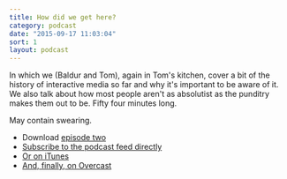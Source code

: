 ```yaml
---
title: How did we get here?
category: podcast
date: "2015-09-17 11:03:04"
sort: 1
layout: podcast
---
```


In which we (Baldur and Tom), again in Tom's kitchen, cover a bit of the history of interactive media so far and why it's important to be aware of it. We also talk about how most people aren't as absolutist as the punditry makes them out to be. Fifty four minutes long.

May contain swearing.

* Download <a href="http://thisisnotabook.baldurbjarnason.com/podcast/thisisnotthefutureofthebook-episode02.mp3" target="_blank">episode two</a>
* [Subscribe to the podcast feed directly](http://feedpress.me/thissnotthefutureofthebook)
* [Or on iTunes](https://itunes.apple.com/gb/podcast/this-is-not-future-book/id1038121104)
* <a href="https://overcast.fm/itunes1038121104/this-is-not-the-future-of-the-book">And, finally, on Overcast</a>
